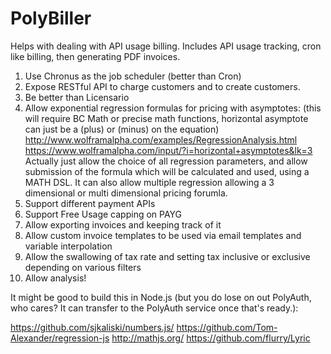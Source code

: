 PolyBiller
==========

Helps with dealing with API usage billing. Includes API usage tracking, cron like billing, then generating PDF invoices.

1. Use Chronus as the job scheduler (better than Cron)
2. Expose RESTful API to charge customers and to create customers.
3. Be better than Licensario
4. Allow exponential regression formulas for pricing with asymptotes:  (this will require BC Math or precise math functions, horizontal asymptote can just be a (plus) or (minus) on the equation)
http://www.wolframalpha.com/examples/RegressionAnalysis.html
https://www.wolframalpha.com/input/?i=horizontal+asymptotes&lk=3
Actually just allow the choice of all regression parameters, and allow submission of the formula which will be calculated and used, using a MATH DSL.
It can also allow multiple regression allowing a 3 dimensional or multi dimensional pricing forumla.
5. Support different payment APIs
6. Support Free Usage capping on PAYG
7. Allow exporting invoices and keeping track of it
8. Allow custom invoice templates to be used via email templates and variable interpolation
9. Allow the swallowing of tax rate and setting tax inclusive or exclusive depending on various filters
10. Allow analysis!

It might be good to build this in Node.js (but you do lose on out PolyAuth, who cares? It can transfer to the PolyAuth service once that's ready.):

https://github.com/sjkaliski/numbers.js/
https://github.com/Tom-Alexander/regression-js
http://mathjs.org/
https://github.com/flurry/Lyric